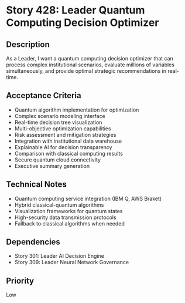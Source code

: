 # Story 428: Leader Quantum Computing Decision Optimizer

## Description
As a Leader, I want a quantum computing decision optimizer that can process complex institutional scenarios, evaluate millions of variables simultaneously, and provide optimal strategic recommendations in real-time.

## Acceptance Criteria
- Quantum algorithm implementation for optimization
- Complex scenario modeling interface
- Real-time decision tree visualization
- Multi-objective optimization capabilities
- Risk assessment and mitigation strategies
- Integration with institutional data warehouse
- Explainable AI for decision transparency
- Comparison with classical computing results
- Secure quantum cloud connectivity
- Executive summary generation

## Technical Notes
- Quantum computing service integration (IBM Q, AWS Braket)
- Hybrid classical-quantum algorithms
- Visualization frameworks for quantum states
- High-security data transmission protocols
- Fallback to classical algorithms when needed

## Dependencies
- Story 301: Leader AI Decision Engine
- Story 309: Leader Neural Network Governance

## Priority
Low